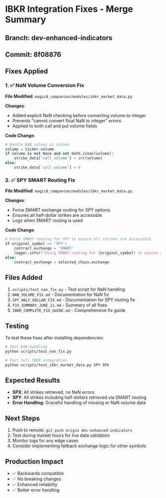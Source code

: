 # IBKR Integration Fixes - Merge Summary

## Branch: dev-enhanced-indicators
## Commit: 8f08876

## Fixes Applied

### 1. ✅ NaN Volume Conversion Fix
**File Modified**: `magic8_companion/modules/ibkr_market_data.py`

**Changes**:
- Added explicit NaN checking before converting volume to integer
- Prevents "cannot convert float NaN to integer" errors
- Applied to both call and put volume fields

**Code Change**:
```python
# Handle NaN values in volume
volume = ticker.volume
if volume is not None and not math.isnan(volume):
    strike_data['call_volume'] = int(volume)
else:
    strike_data['call_volume'] = 0
```

### 2. ✅ SPY SMART Routing Fix
**File Modified**: `magic8_companion/modules/ibkr_market_data.py`

**Changes**:
- Force SMART exchange routing for SPY options
- Ensures all half-dollar strikes are accessible
- Logs when SMART routing is used

**Code Change**:
```python
# Force SMART routing for SPY to ensure all strikes are accessible
if original_symbol == 'SPY':
    contract_exchange = 'SMART'
    logger.info(f"Using SMART routing for {original_symbol} to ensure all strikes are accessible")
else:
    contract_exchange = selected_chain.exchange
```

## Files Added
1. `scripts/test_nan_fix.py` - Test script for NaN handling
2. `NAN_VOLUME_FIX.md` - Documentation for NaN fix
3. `SPY_HALF_DOLLAR_FIX.md` - Documentation for SPY routing fix
4. `FIX_SUMMARY_JUNE_11.md` - Summary of all fixes
5. `IBKR_COMPLETE_FIX_GUIDE.md` - Comprehensive fix guide

## Testing
To test these fixes after installing dependencies:
```bash
# Test NaN handling
python scripts/test_nan_fix.py

# Test full IBKR integration
python scripts/test_ibkr_market_data.py SPY SPX
```

## Expected Results
- **SPX**: All strikes retrieved, no NaN errors
- **SPY**: All strikes including half-dollars retrieved via SMART routing
- **Error Handling**: Graceful handling of missing or NaN volume data

## Next Steps
1. Push to remote: `git push origin dev-enhanced-indicators`
2. Test during market hours for live data validation
3. Monitor logs for any edge cases
4. Consider implementing fallback exchange logic for other symbols

## Production Impact
- ✅ Backwards compatible
- ✅ No breaking changes
- ✅ Enhanced reliability
- ✅ Better error handling
